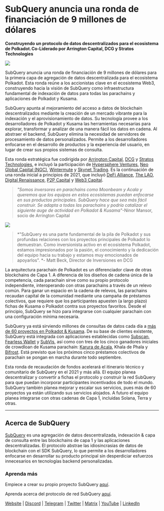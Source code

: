 # SubQuery anuncia una ronda de financiación de 9 millones de dólares

**Construyendo un protocolo de datos descentralizados para el ecosistema de Polkadot. Co-Liderado por Arrington Capital, DCG y Stratos Technologies**

![](https://cdn-images-1.medium.com/max/1600/0*PR4oqrB9Am03VseR)

SubQuery anuncia una ronda de financiación de 9 millones de dólares para la primera capa de agregación de datos descentralizada para el ecosistema Polkadot. Esta ronda reúne a los accionistas clave en el ecosistema Web3, construyendo hacia la visión de SubQuery como infraestructura fundamental de indexación de datos para todas las parachains y aplicaciones de Polkadot y Kusama.

SubQuery apunta al mejoramiento del acceso a datos de blockchain descentralizados mediante la creación de un mercado vibrante para la indexación y el aprovisionamiento de datos. Su tecnología provee a los desarrolladores de Polkadot y Kusama las herramientas necesarias para explorar, transformar y analizar de una manera fácil los datos en cadena. Al abstraer el backend, SubQuery elimina la necesidad de servidores de procesamiento de datos personalizados. Permite a los desarrolladores enfocarse en el desarrollo de productos y la experiencia del usuario, en lugar de crear sus propios sistemas de consulta.

Esta ronda estratégica fue codirigida por [Arrington Capital](https://arringtonxrpcapital.com/), [DCG](https://dcg.co/) y [Stratos Technologies](https://www.stratoslp.com/), e incluyó la participación de [Hypersphere Ventures](https://hypersphere.ventures/), [Neo Global Capital (NGC)](http://ngc.fund/), [Wintermute](https://www.wintermute.com/) y [Skynet Trading](http://skynettrading.com/). Es la continuación de una ronda inicial a principios de 2021, que incluyó [DeFi Alliance](https://defialliance.co/), [The LAO](https://www.thelao.io/), [Digital Renaissance](https://drf.ee/), [P2P Capital](https://www.p2pcap.com/) y [Web3 Capital](https://web3.capital/).

> *"Somos inversores en parachains como Moonbeam y Acala y queremos que los equipos en estos ecosistemas puedan enfocarse en sus productos principales. SubQuery hace que sea más fácil construir. Se adapta a todas las parachains y podría catalizar el siguiente auge de actividad en Polkadot & Kusama"*-Ninor Mansor, socio de Arrington Capital

![](https://cdn-images-1.medium.com/max/1600/1*j4VHuY_BgjkYv_bQ6_DmcQ.gif)

> *"SubQuery es una parte fundamental de la pila de Polkadot y sus profundas relaciones con los proyectos principales de Polkadot lo demuestran. Como inversionista activo en el ecosistema Polkadot, estamos impresionados por la pasión, el conocimiento y la dedicación del equipo hacia su trabajo y estamos muy emocionados de apoyarlos". *- Matt Beck, Director de Inversiones en DCG

La arquitectura parachain de Polkadot es un diferenciador clave de otras blockchains de Capa 1. A diferencia de los diseños de cadena única de la competencia, cada parachain sirve como su propio protocolo independiente, interoperando con otras parachains a través de un relevo común. Para ganar un espacio en la cadena de relevos, las parachains recaudan capital de la comunidad mediante una campaña de préstamos colectivos, que requiere que los participantes apuesten (a largo plazo) fichas de Kusama o Polkadot contra sus proyectos favoritos. Desde el principio, SubQuery se hizo para integrarse con cualquier parachain con una configuración mínima necesaria.

SubQuery ya está sirviendo millones de consultas de datos cada día a [más de 60 proyectos en Polkadot & Kusama](https://explorer.subquery.network/). De su base de clientes existente, SubQuery está integrada con aplicaciones establecidas como [Subscan](../customer_announcements/20210901-Subscans-Multi-Signature-Tool.md), [Fearless Wallet](https://explorer.subquery.network/subquery/ef1rspb/fearless-wallet) y [SubVis](../customer_announcements/20210622-Explore-Kusama-Auctions-with-Subvis.io-and-SubQuery.md), así como con tres de los cinco ganadores iniciales de crowdloan de Kusama parachain: [Karura de Acala](../customer_announcements/20210819-Karura-Integrates-with-SubQuery-to-Aggregate-and-Serve-DeFi-Data-to-Kusama-Builders.md), Khala de Phala y [Bifrost](../customer_announcements/20210416-Bifrost-chooses-SubQuery-to-provide-the-data-for-their-new-dApp.md). Está previsto que los próximos cinco préstamos colectivos de parachain se pongan en marcha durante todo septiembre.

Esta ronda de recaudación de fondos acelerará el itinerario técnico y comunitario de SubQuery en el 2021 y más allá. El equipo planea descentralizar y convertir a fichas el protocolo y construir la red SubQuery para que puedan incorporar participantes incentivados de todo el mundo. SubQuery también planea mejorar y escalar sus servicios, pues más de 60 proyectos ya están utilizando sus servicios alojados. A futuro el equipo planea integrarse con otras cadenas de Capa 1, incluidas Solana, Terra y otras.

---

## Acerca de SubQuery

[SubQuery](https://subquery.network) es una agregación de datos descentralizada, indexación & capa de consulta entre las blockchains de capa 1 y las aplicaciones descentralizadas. El protocolo abstrae las idiosincrasias de datos de blockchain con el SDK SubQuery, lo que permite a los desarrolladores enfocarse en desarrollar su producto principal sin desperdiciar esfuerzos innecesarios en tecnologías backend personalizadas.

### Aprenda más

Empiece a crear su propio proyecto SubQuery [aquí](https://doc.subquery.network/).

Aprenda acerca del protocolo de red SubQuery [aquí](https://static.subquery.network/whitepaper.pdf).

[Website](https://subquery.network/) | [Discord](https://discord.com/invite/78zg8aBSMG) | [Telegram](https://t.me/subquerynetwork) | [Twitter](https://twitter.com/subquerynetwork) | [Matrix](https://matrix.to/#/#subquery:matrix.org) | [YouTube](https://www.youtube.com/channel/UCi1a6NUUjegcLHDFLr7CqLw) | [LinkedIn](https://www.linkedin.com/company/subquery)

